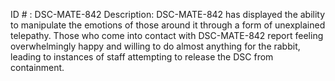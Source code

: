 ID # : DSC-MATE-842
Description: DSC-MATE-842 has displayed the ability to manipulate the emotions of those around it through a form of unexplained telepathy. Those who come into contact with DSC-MATE-842 report feeling overwhelmingly happy and willing to do almost anything for the rabbit, leading to instances of staff attempting to release the DSC from containment.